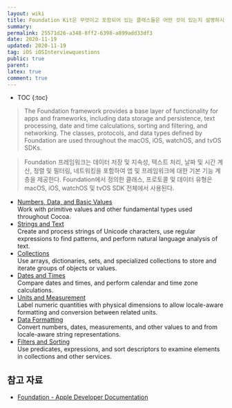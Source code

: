 ```yaml
---
layout: wiki
title: Foundation Kit은 무엇이고 포함되어 있는 클래스들은 어떤 것이 있는지 설명하시오
summary: 
permalink: 25571d26-a348-8ff2-6398-a899add33df3
date: 2020-11-19
updated: 2020-11-19
tag: iOS iOSInterviewquestions
public: true
parent: 
latex: true
comment: true
---
```


* TOC
{:toc}

> The Foundation framework provides a base layer of functionality for apps and frameworks, including data storage and persistence, text processing, date and time calculations, sorting and filtering, and networking. The classes, protocols, and data types defined by Foundation are used throughout the macOS, iOS, watchOS, and tvOS SDKs.

> Foundation 프레임워크는 데이터 저장 및 지속성, 텍스트 처리, 날짜 및 시간 계산, 정렬 및 필터링, 네트워킹을 포함하여 앱 및 프레임워크에 대한 기본 기능 계층을 제공한다. Foundation에서 정의한 클래스, 프로토콜 및 데이터 유형은 macOS, iOS, watchOS 및 tvOS SDK 전체에서 사용된다.

- [Numbers, Data, and Basic Values](https://developer.apple.com/documentation/foundation/numbers_data_and_basic_values)  
  Work with primitive values and other fundamental types used throughout Cocoa.
- [Strings and Text](https://developer.apple.com/documentation/foundation/strings_and_text)  
  Create and process strings of Unicode characters, use regular expressions to find patterns, and perform natural language analysis of text.
- [Collections](https://developer.apple.com/documentation/foundation/collections)  
  Use arrays, dictionaries, sets, and specialized collections to store and iterate groups of objects or values.
- [Dates and Times](https://developer.apple.com/documentation/foundation/dates_and_times)  
  Compare dates and times, and perform calendar and time zone calculations.
- [Units and Measurement](https://developer.apple.com/documentation/foundation/units_and_measurement)  
  Label numeric quantities with physical dimensions to allow locale-aware formatting and conversion between related units.
- [Data Formatting](https://developer.apple.com/documentation/foundation/data_formatting)  
  Convert numbers, dates, measurements, and other values to and from locale-aware string representations.
- [Filters and Sorting](https://developer.apple.com/documentation/foundation/filters_and_sorting)  
  Use predicates, expressions, and sort descriptors to examine elements in collections and other services.

## 참고 자료

- [Foundation - Apple Developer Documentation](https://developer.apple.com/documentation/foundation)
